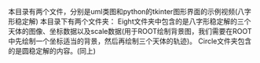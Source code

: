本目录有两个文件，分别是uml类图和python的tkinter图形界面的示例视频(八字形稳定解)
本目录下有两个文件夹：
Eight文件夹中包含的是八字形稳定解的三个天体的图像、坐标数据以及scale数据(用于ROOT绘制背景图，我们需要在ROOT中先绘制一个坐标适当的背景，然后再绘制三个天体的轨迹)。
Circle文件夹包含的是圆稳定解的内容。(同上)